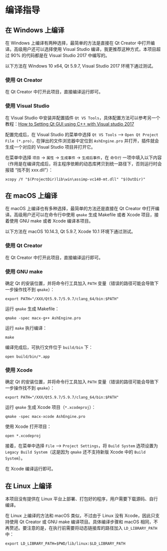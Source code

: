 # 编译指导

## 在 Windows 上编译

在 Windows 上编译有两种选择，最简单的方法是直接在 Qt Creator 中打开编译。高级用户还可以选择使用 Visual Studio 编译，我更推荐这种方式，本项目超过 90% 的代码都是在 Visual Studio 2017 中编写的。

以下方法在 Windows 10 x64, Qt 5.9.7, Visual Studio 2017 环境下通过测试。

### 使用 Qt Creator

在 Qt Creator 中打开此项目，直接编译运行即可。

### 使用 Visual Studio

在 Visual Studio 中安装并配置插件 `Qt VS Tools`，具体配置方法可以参考另一个教程：[How to Setting Qt GUI using C++ with Visual studio 2017](https://medium.com/@paryleevatou/how-to-setting-qt-gui-using-c-with-visual-studio-2017-dbb50406f99)

配置完成后，在 Visual Studio 的菜单中选择 `Qt VS Tools` --> `Open Qt Project File (*.pro)`，在弹出的文件浏览器中定位到 `AshEngine.pro` 并打开，插件就会生成一个对应的 Visual Studio 项目并打开它。

在菜单中选择 `项目` -> `属性` -> `生成事件` -> `生成后事件`，在 `命令行` 一项中填入以下内容（作用是在编译完成后，将主程序依赖的动态库拷贝到统一路径下，否则运行时会报错 “找不到 xxx.dll”）：

```
xcopy /Y "$(ProjectDir)lib\win\assimp-vc140-mt.dll" "$(OutDir)"
```

## 在 macOS 上编译

在 macOS 上编译也有多种选择，最简单的方法还是直接在 Qt Creator 中打开编译。高级用户还可以在命令行中使用 `qmake` 生成 Makefile 或者 Xcode 项目，接着使用 GNU make 或者 Xcode 编译本项目。

以下方法在 macOS 10.14.3, Qt 5.9.7, Xcode 10.1 环境下通过测试。

### 使用 Qt Creator

在 Qt Creator 中打开此项目，直接编译运行即可。

### 使用 GNU make

确定 Qt 的安装位置，并将命令行工具加入 `PATH` 变量（错误的路径可能会导致下一步操作找不到 `qmake`）：

```
export PATH="/XXX/Qt5.9.7/5.9.7/clang_64/bin:$PATH"
```

运行 `qmake` 生成 Makefile：

```
qmake -spec macx-g++ AshEngine.pro
```

运行 `make` 执行编译：

```
make
```

编译完成后，可执行文件位于 `build/bin` 下：

```
open build/bin/*.app
```

### 使用 Xcode

确定 Qt 的安装位置，并将命令行工具加入 `PATH` 变量（错误的路径可能会导致下一步操作找不到 `qmake`）：

```
export PATH="/XXX/Qt5.9.7/5.9.7/clang_64/bin:$PATH"
```

运行 `qmake` 生成 Xcode 项目（`*.xcodeproj`）：

```
qmake -spec macx-xcode AshEngine.pro
```

使用 Xcode 打开项目：

```
open *.xcodeproj
```

接着，在菜单中选择 `File` --> `Project Settings`，将 `Build System` 选项设置为 `Legacy Build System`（这是因为 `qmake` 还不支持新版 Xcode 中的 `Build System`）。

在 Xcode 编译运行即可。

## 在 Linux 上编译

本项目没有提供在 Linux 平台上部署、打包好的程序，用户需要下载源码、自行编译。

在 Linux 上编译的方法和 macOS 类似，不过由于 Linux 没有 Xcode，因此只支持使用 Qt Creator 或 GNU make 编译项目。具体编译步骤和 macOS 相同，不再赘述。要注意的是，在执行前需要将动态链接库的路径加入 `LD_LIBRARY_PATH` 中：

```
export LD_LIBRARY_PATH=$PWD/lib/linux:$LD_LIBRARY_PATH
```

